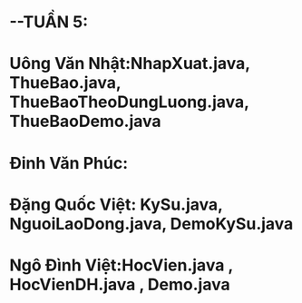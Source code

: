 # --TUẦN 5:
# Uông Văn Nhật:NhapXuat.java, ThueBao.java, ThueBaoTheoDungLuong.java, ThueBaoDemo.java
# Đinh Văn Phúc:
# Đặng Quốc Việt: KySu.java, NguoiLaoDong.java, DemoKySu.java
# Ngô Đình Việt:HocVien.java , HocVienDH.java , Demo.java
